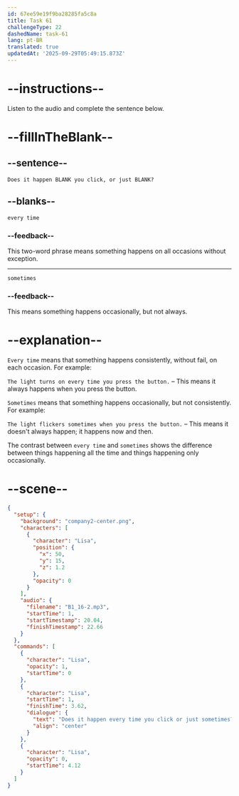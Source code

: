 ```yaml
---
id: 67ee59e19f9ba28285fa5c8a
title: Task 61
challengeType: 22
dashedName: task-61
lang: pt-BR
translated: true
updatedAt: '2025-09-29T05:49:15.873Z'
---
```


<!-- (Audio) Lisa: Does it happen every time you click, or just sometimes? -->

# --instructions--

Listen to the audio and complete the sentence below.

# --fillInTheBlank--

## --sentence--

`Does it happen BLANK you click, or just BLANK?`

## --blanks--

`every time`

### --feedback--

This two-word phrase means something happens on all occasions without exception.

---

`sometimes`

### --feedback--

This means something happens occasionally, but not always.

# --explanation--

`Every time` means that something happens consistently, without fail, on each occasion. For example:

`The light turns on every time you press the button.` – This means it always happens when you press the button.

`Sometimes` means that something happens occasionally, but not consistently. For example:

`The light flickers sometimes when you press the button.` – This means it doesn't always happen; it happens now and then.

The contrast between `every time` and `sometimes` shows the difference between things happening all the time and things happening only occasionally.

# --scene--

```json
{
  "setup": {
    "background": "company2-center.png",
    "characters": [
      {
        "character": "Lisa",
        "position": {
          "x": 50,
          "y": 15,
          "z": 1.2
        },
        "opacity": 0
      }
    ],
    "audio": {
      "filename": "B1_16-2.mp3",
      "startTime": 1,
      "startTimestamp": 20.04,
      "finishTimestamp": 22.66
    }
  },
  "commands": [
    {
      "character": "Lisa",
      "opacity": 1,
      "startTime": 0
    },
    {
      "character": "Lisa",
      "startTime": 1,
      "finishTime": 3.62,
      "dialogue": {
        "text": "Does it happen every time you click or just sometimes?",
        "align": "center"
      }
    },
    {
      "character": "Lisa",
      "opacity": 0,
      "startTime": 4.12
    }
  ]
}
```
